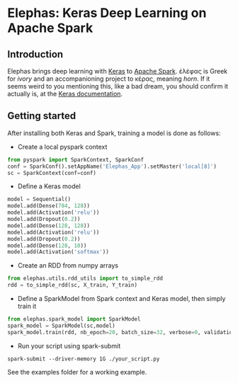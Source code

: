 # Elephas: Keras Deep Learning on Apache Spark

## Introduction
Elephas brings deep learning with [Keras](http://keras.io) to [Apache Spark](http://spark.apache.org). ἐλέφας is Greek for _ivory_ and an accompanioning project to κέρας, meaning _horn_. If it seems weird to you mentioning this, like a bad dream, you should confirm it actually is, at the [Keras documentation](https://github.com/fchollet/keras/blob/master/README.md).

## Getting started
After installing both Keras and Spark, training a model is done as follows:

- Create a local pyspark context
```python
from pyspark import SparkContext, SparkConf
conf = SparkConf().setAppName('Elephas_App').setMaster('local[8]')
sc = SparkContext(conf=conf)
```

- Define a Keras model
```python
model = Sequential()
model.add(Dense(784, 128))
model.add(Activation('relu'))
model.add(Dropout(0.2))
model.add(Dense(128, 128))
model.add(Activation('relu'))
model.add(Dropout(0.2))
model.add(Dense(128, 10))
model.add(Activation('softmax'))
```

- Create an RDD from numpy arrays 
```python
from elephas.utils.rdd_utils import to_simple_rdd
rdd = to_simple_rdd(sc, X_train, Y_train)
```

- Define a SparkModel from Spark context and Keras model, then simply train it
```python
from elephas.spark_model import SparkModel
spark_model = SparkModel(sc,model)
spark_model.train(rdd, nb_epoch=20, batch_size=32, verbose=0, validation_split=0.1)
```

- Run your script using spark-submit
```
spark-submit --driver-memory 1G ./your_script.py
```

See the examples folder for a working example.
